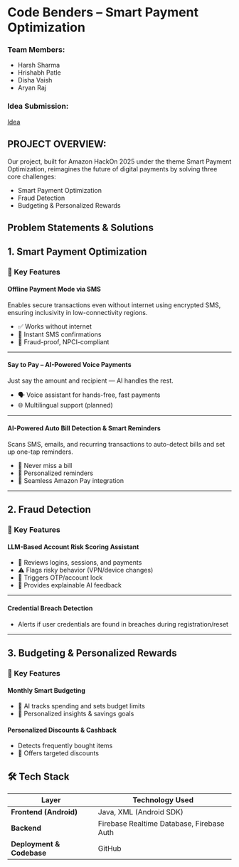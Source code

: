 # Code Benders – Smart Payment Optimization

### Team Members:
- Harsh Sharma
- Hrishabh Patle
- Disha Vaish 
- Aryan Raj

### Idea Submission:
[Idea](https://drive.google.com/file/d/1GdSrb6QDgoAvca-MI84K5w6Tbz0YGM_y/view?usp=sharing)

## PROJECT OVERVIEW:

Our project, built for Amazon HackOn 2025 under the theme Smart Payment Optimization, reimagines the future of digital payments by solving three core challenges:

- Smart Payment Optimization
- Fraud Detection
- Budgeting & Personalized Rewards

## Problem Statements & Solutions

## 1. Smart Payment Optimization

### 🔑 Key Features

#### **Offline Payment Mode via SMS**
Enables secure transactions even without internet using encrypted SMS, ensuring inclusivity in low-connectivity regions.

- ✅ Works without internet  
- 📩 Instant SMS confirmations  
- 🔐 Fraud-proof, NPCI-compliant  



---

#### **Say to Pay – AI-Powered Voice Payments**
Just say the amount and recipient — AI handles the rest.

- 🗣️ Voice assistant  for hands-free, fast payments  
- 🌐 Multilingual support (planned)  


---

#### **AI-Powered Auto Bill Detection & Smart Reminders**
Scans SMS, emails, and recurring transactions to auto-detect bills and set up one-tap reminders.

- 🔔 Never miss a bill  
- 🧠 Personalized reminders  
- 🔗 Seamless Amazon Pay integration  



---

## 2. Fraud Detection

### 🔑 Key Features

#### **LLM-Based Account Risk Scoring Assistant**
- 🔐 Reviews logins, sessions, and payments  
- ⚠️ Flags risky behavior (VPN/device changes)  
- 🚫 Triggers OTP/account lock  
- 🧾 Provides explainable AI feedback  



---

#### **Credential Breach Detection**
- Alerts if user credentials are found in breaches during registration/reset  


---

## 3. Budgeting & Personalized Rewards

### 🔑 Key Features

#### **Monthly Smart Budgeting**
- 🧾 AI tracks spending and sets budget limits  
- 🎯 Personalized insights & savings goals  

#### **Personalized Discounts & Cashback**
- Detects frequently bought items  
- 💸 Offers targeted discounts  

## 🛠️ Tech Stack

| Layer                     | Technology Used                              |
|--------------------------|-----------------------------------------------|
| **Frontend (Android)**   | Java, XML (Android SDK)                       |
| **Backend**              | Firebase Realtime Database, Firebase Auth     |
| **Deployment & Codebase**| GitHub                                        |










